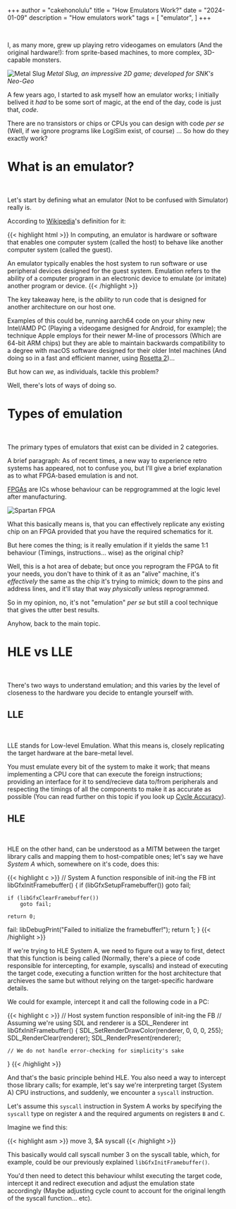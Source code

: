+++
author = "cakehonolulu"
title = "How Emulators Work?"
date = "2024-01-09"
description = "How emulators work"
tags = [
    "emulator",
]
+++

<br>

I, as many more, grew up playing retro videogames on emulators (And the original hardware!): from sprite-based machines, to more complex, 3D-capable monsters.

![Metal Slug](https://i.blogs.es/juegos/9648/metal_slug_2/fotos/noticias/metal_slug_2-5218501.jpg)
_Metal Slug, an impressive 2D game; developed for SNK's Neo-Geo_
<br>

A few years ago, I started to ask myself how an emulator works; I initially belived it *had* to be some sort of magic, at the end of the day, code is just that, _code_.

There are no transistors or chips or CPUs you can design with code _per se_ (Well, if we ignore programs like LogiSim exist, of course) ... So how do they exactly work?

# What is an emulator?

<br>

Let's start by defining what an emulator (Not to be confused with Simulator) really is.

According to [Wikipedia](https://en.wikipedia.org/wiki/Emulator)'s definition for it:

{{< highlight html >}}
In computing, an emulator is hardware or software that
enables one computer  system (called the host) to behave
like another computer system (called the guest).

An emulator typically enables the host system to run software or 
use peripheral devices designed for the guest system.
Emulation refers to the ability of a computer program in
an electronic device to emulate (or imitate) another program or device. 
{{< /highlight >}}

The key takeaway here, is the _ability_ to run code that is designed for another architecture on our host one.

Examples of this could be, running aarch64 code on your shiny new Intel/AMD PC (Playing a videogame designed for Android, for example); the technique Apple employs for their newer M-line of processors (Which are 64-bit ARM chips) but they are able to maintain backwards compatibility to a degree with macOS software designed for their older Intel machines (And doing so in a fast and efficient manner, using [Rosetta 2](https://en.wikipedia.org/wiki/Rosetta_(software)#Rosetta_2))...

But how can _we_, as individuals, tackle this problem?

Well, there's lots of ways of doing so.

# Types of emulation

<br>

The primary types of emulators that exist can be divided in 2 categories.

A brief paragraph: As of recent times, a new way to experience retro systems has appeared, not to confuse you, but I'll give a brief explanation as to what FPGA-based emulation is and not.

[FPGAs](https://en.wikipedia.org/wiki/Field-programmable_gate_array) are ICs whose behaviour can be repgrogrammed at the logic level after manufacturing.

![Spartan FPGA](https://upload.wikimedia.org/wikipedia/commons/thumb/a/a1/Xerox_ColorQube_8570_-_Main_controller_-_Xilinx_Spartan_XC3S400A-0205.jpg/220px-Xerox_ColorQube_8570_-_Main_controller_-_Xilinx_Spartan_XC3S400A-0205.jpg)

What this basically means is, that you can effectively replicate any existing chip on an FPGA provided that you have the required schematics for it.

But here comes the thing; is it really emulation if it yields the same 1:1 behaviour (Timings, instructions... wise) as the original chip?

Well, this is a hot area of debate; but once you reprogram the FPGA to fit your needs, you don't have to think of it as an "alive" machine, it's _effectively_ the same as the chip it's trying to mimick; down to the pins and address lines, and it'll stay that way _physically_ unless reprogrammed.

So in my opinion, no, it's not "emulation" _per se_ but still a cool technique that gives the utter best results.

Anyhow, back to the main topic.

# HLE vs LLE

<br>

There's two ways to understand emulation; and this varies by the level of closeness to the hardware you decide to entangle yourself with.

## LLE

<br>

LLE stands for Low-level Emulation. What this means is, closely replicating the target hardware at the bare-metal level.

You must emulate every bit of the system to make it work; that means implementing a CPU core that can execute the foreign instructions; providing an interface for it to send/recieve data to/from peripherals and respecting the timings of all the components to make it as accurate as possible (You can read further on this topic if you look up [Cycle Accuracy](https://retrocomputing.stackexchange.com/a/1195)).

## HLE

<br>

HLE on the other hand, can be understood as a MITM between the target library calls and mapping them to host-compatible ones; let's say we have _System A_ which, somewhere on it's code, does this:

{{< highlight c >}}
// System A function responsible of init-ing the FB
int libGfxInitFramebuffer()
{
    if (libGfxSetupFramebuffer())
        goto fail;

    if (libGfxClearFramebuffer())
        goto fail;

    return 0;

fail:
    libDebugPrint("Failed to initialize the framebuffer!");
    return 1;
}
{{< /highlight >}}

If we're trying to HLE System A, we need to figure out a way to first, detect that this function is being called (Normally, there's a piece of code responsible for intercepting, for example, syscalls) and instead of executing the target code, executing a function written for the host architecture that archieves the same but without relying on the target-specific hardware details.

We could for example, intercept it and call the following code in a PC:

{{< highlight c >}}
// Host system function responsible of init-ing the FB
// Assuming we're using SDL and renderer is a SDL_Renderer
int libGfxInitFramebuffer()
{
    SDL_SetRenderDrawColor(renderer, 0, 0, 0, 255);
    SDL_RenderClear(renderer);
    SDL_RenderPresent(renderer);

    // We do not handle error-checking for simplicity's sake
}
{{< /highlight >}}

And that's the basic principle behind HLE. You also need a way to intercept those library calls; for example, let's say we're interpreting target (System A) CPU instructions, and suddenly, we encounter a ```syscall``` instruction.

Let's assume this ```syscall``` instruction in System A works by specifying the ```syscall``` type on register ```A``` and the required arguments on registers ```B``` and ```C```.

Imagine we find this:

{{< highlight asm >}}
move 3, $A
syscall
{{< /highlight >}}

This basically would call syscall number 3 on the syscall table, which, for example, could be our previously explained ```libGfxInitFramebuffer()```.

You'd then need to detect this behaviour whilst executing the target code, intercept it and redirect execution and adjust the emulation state accordingly (Maybe adjusting cycle count to account for the original length of the syscall function... etc).
